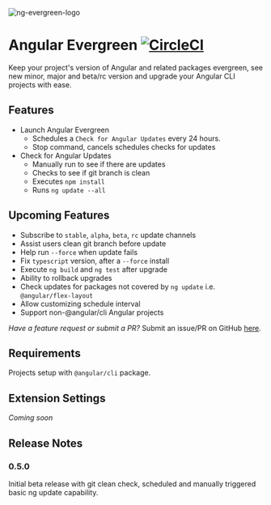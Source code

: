 ![ng-evergreen-logo](https://user-images.githubusercontent.com/822159/58744159-61fdae80-840c-11e9-82bf-5d884aaad0f4.png)

# Angular Evergreen [![CircleCI](https://circleci.com/gh/duluca/angular-evergreen.png)](https://circleci.com/gh/duluca/angular-evergreen/tree/master)

Keep your project's version of Angular and related packages evergreen, see new minor, major and beta/rc version and upgrade your Angular CLI projects with ease.

## Features

* Launch Angular Evergreen
  * Schedules a `Check for Angular Updates` every 24 hours.
  * Stop command, cancels schedules checks for updates
* Check for Angular Updates
  * Manually run to see if there are updates
  * Checks to see if git branch is clean
  * Executes `npm install`
  * Runs `ng update --all`

## Upcoming Features

* Subscribe to `stable`, `alpha`, `beta`, `rc` update channels
* Assist users clean git branch before update
* Help run `--force` when update fails
* Fix `typescript` version, after a `--force` install
* Execute `ng build` and `ng test` after upgrade
* Ability to rollback upgrades
* Check updates for packages not covered by `ng update` i.e. `@angular/flex-layout`
* Allow customizing schedule interval
* Support non-@angular/cli Angular projects

_Have a feature request or submit a PR?_ Submit an issue/PR on GitHub [here](https://github.com/duluca/angular-evergreen/issues).

## Requirements

Projects setup with `@angular/cli` package.

## Extension Settings

_Coming soon_

## Release Notes

### 0.5.0

Initial beta release with git clean check, scheduled and manually triggered basic ng update capability.
